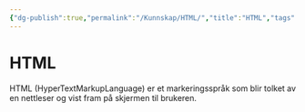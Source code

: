 ```yaml
---
{"dg-publish":true,"permalink":"/Kunnskap/HTML/","title":"HTML","tags":["it1","html"]}
---
```



# HTML
<abbr>HTML</abbr> (HyperTextMarkupLanguage) er et markeringsspråk som blir tolket av en nettleser og vist fram på skjermen til brukeren. 
